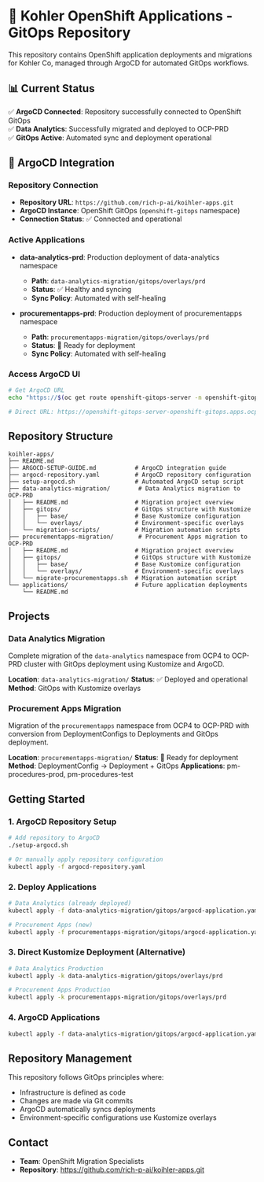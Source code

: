 # 🚀 Kohler OpenShift Applications - GitOps Repository

This repository contains OpenShift application deployments and migrations for Kohler Co, managed through ArgoCD for automated GitOps workflows.

## 📊 Current Status

✅ **ArgoCD Connected**: Repository successfully connected to OpenShift GitOps  
✅ **Data Analytics**: Successfully migrated and deployed to OCP-PRD  
✅ **GitOps Active**: Automated sync and deployment operational  

## 🔧 ArgoCD Integration

### Repository Connection
- **Repository URL**: `https://github.com/rich-p-ai/koihler-apps.git`
- **ArgoCD Instance**: OpenShift GitOps (`openshift-gitops` namespace)
- **Connection Status**: ✅ Connected and operational

### Active Applications
- **data-analytics-prd**: Production deployment of data-analytics namespace
  - **Path**: `data-analytics-migration/gitops/overlays/prd`
  - **Status**: ✅ Healthy and syncing
  - **Sync Policy**: Automated with self-healing

- **procurementapps-prd**: Production deployment of procurementapps namespace
  - **Path**: `procurementapps-migration/gitops/overlays/prd`
  - **Status**: 🔄 Ready for deployment
  - **Sync Policy**: Automated with self-healing

### Access ArgoCD UI
```bash
# Get ArgoCD URL
echo "https://$(oc get route openshift-gitops-server -n openshift-gitops -o jsonpath='{.spec.host}')"

# Direct URL: https://openshift-gitops-server-openshift-gitops.apps.ocp-prd.kohlerco.com
```

## Repository Structure

```
koihler-apps/
├── README.md
├── ARGOCD-SETUP-GUIDE.md           # ArgoCD integration guide
├── argocd-repository.yaml          # ArgoCD repository configuration
├── setup-argocd.sh                 # Automated ArgoCD setup script
├── data-analytics-migration/        # Data Analytics migration to OCP-PRD
│   ├── README.md                   # Migration project overview
│   ├── gitops/                     # GitOps structure with Kustomize
│   │   ├── base/                   # Base Kustomize configuration
│   │   └── overlays/               # Environment-specific overlays
│   └── migration-scripts/          # Migration automation scripts
├── procurementapps-migration/       # Procurement Apps migration to OCP-PRD
│   ├── README.md                   # Migration project overview
│   ├── gitops/                     # GitOps structure with Kustomize
│   │   ├── base/                   # Base Kustomize configuration
│   │   └── overlays/               # Environment-specific overlays
│   └── migrate-procurementapps.sh  # Migration automation script
└── applications/                   # Future application deployments
    └── README.md
```

## Projects

### Data Analytics Migration
Complete migration of the `data-analytics` namespace from OCP4 to OCP-PRD cluster with GitOps deployment using Kustomize and ArgoCD.

**Location**: `data-analytics-migration/`
**Status**: ✅ Deployed and operational
**Method**: GitOps with Kustomize overlays

### Procurement Apps Migration
Migration of the `procurementapps` namespace from OCP4 to OCP-PRD with conversion from DeploymentConfigs to Deployments and GitOps deployment.

**Location**: `procurementapps-migration/`
**Status**: 🔄 Ready for deployment
**Method**: DeploymentConfig → Deployment + GitOps
**Applications**: pm-procedures-prod, pm-procedures-test

## Getting Started

### 1. ArgoCD Repository Setup
```bash
# Add repository to ArgoCD
./setup-argocd.sh

# Or manually apply repository configuration
kubectl apply -f argocd-repository.yaml
```

### 2. Deploy Applications
```bash
# Data Analytics (already deployed)
kubectl apply -f data-analytics-migration/gitops/argocd-application.yaml

# Procurement Apps (new)
kubectl apply -f procurementapps-migration/gitops/argocd-application.yaml
```

### 3. Direct Kustomize Deployment (Alternative)
```bash
# Data Analytics Production
kubectl apply -k data-analytics-migration/gitops/overlays/prd

# Procurement Apps Production
kubectl apply -k procurementapps-migration/gitops/overlays/prd
```

### 4. ArgoCD Applications
```bash
kubectl apply -f data-analytics-migration/gitops/argocd-application.yaml
```

## Repository Management

This repository follows GitOps principles where:
- Infrastructure is defined as code
- Changes are made via Git commits
- ArgoCD automatically syncs deployments
- Environment-specific configurations use Kustomize overlays

## Contact

- **Team**: OpenShift Migration Specialists
- **Repository**: https://github.com/rich-p-ai/koihler-apps.git

